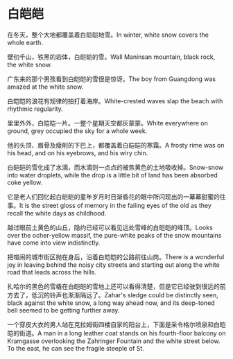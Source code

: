 # 白皑皑

<p><span class="chinese">在冬天，整个大地都覆盖着白皑皑地雪。</span><span class="english">In winter, white snow covers the whole earth.</span></p>

<p><span class="chinese">壁仞千山，铁黑的岩体，白皑皑的雪。</span><span class="english">Wall Maninsan mountain, black rock, the white snow.</span></p>

<p><span class="chinese">广东来的那个男孩看到白皑皑的雪很是惊讶。</span><span class="english">The boy from Guangdong was amazed at the white snow.</span></p>

<p><span class="chinese">白皑皑的浪花有规律的拍打着海岸。</span><span class="english">White-crested waves slap the beach with rhythmic regularity.</span></p>

<p><span class="chinese">里里外外，白皑皑一片。一整个星期天空都灰蒙蒙。</span><span class="english">White everywhere on ground, grey occupied the sky for a whole week.</span></p>

<p><span class="chinese">他的头顶、眉骨及瘦削的下巴上，都覆盖着白皑皑的寒霜。</span><span class="english">A frosty rime was on his head, and on his eyebrows, and his wiry chin.</span></p>

<p><span class="chinese">白皑皑的雪化成了水滴，而水滴则一点点的被焦黄色的土地吸收掉。</span><span class="english">Snow-snow into water droplets, while the drop is a little bit of land has been absorbed coke yellow.</span></p>

<p><span class="chinese">它是老人们回忆起白皑皑的童年岁月时日渐昏花的眼中所闪现出的一幕幕甜蜜的往事。</span><span class="english">It is the street gloss of memory in the failing eyes of the old as they recall the white days as childhood.</span></p>

<p><span class="chinese">越过眼前土黄色的山丘，隐约已经可以看见远处雪峰的白皑皑的峰顶。</span><span class="english">Looks over the ocher-yellow massif, the pure-white peaks of the snow mountains have come into view indistinctly.</span></p>

<p><span class="chinese">把喧闹的城市街区抛在身后，沿着白皑皑的公路前往山岗。</span><span class="english">There is a wonderful joy in leaving behind the noisy city streets and starting out along the white road that leads across the hills.</span></p>

<p><span class="chinese">扎哈尔的黑色的雪橇在白皑皑的雪地上还可以看得清楚，但是它已经驶到很远的前方去了，低沉的铃声也渐渐隔远了。</span><span class="english">Zahar's sledge could be distinctly seen, black against the white snow, a long way ahead now, and its deep-toned bell seemed to be getting further away.</span></p>

<p><span class="chinese">一个穿皮大衣的男人站在克拉姆街四楼自家的阳台上，下面是采令格尔喷泉和白皑皑的街道。</span><span class="english">A man in a long leather coat stands on his fourth-floor balcony on Kramgasse overlooking the Zahringer Fountain and the white street below. To the east, he can see the fragile steeple of St.</span></p>

